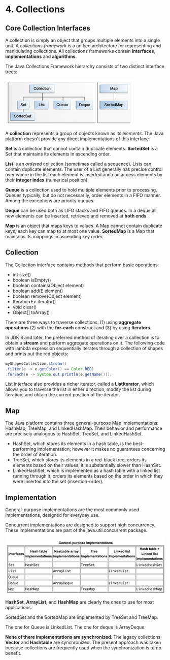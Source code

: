 # 4. Collections

## Core Collection Interfaces

A collection is simply an object that groups multiple elements into a single unit. A _collections framework_ is a unified architecture for representing and manipulating collections. All collections frameworks contain **interfaces**, **implementations** and **algorithms**.

The Java Collections Framework hierarchy consists of two distinct interface trees:

![The core collection interfaces.](../.gitbook/assets/colls-coreinterfaces.gif)

A **collection** represents a group of objects known as its _elements_. The Java platform doesn't provide any direct implementations of this interface.

**Set** is a collection that cannot contain duplicate elements. **SortedSet** is a Set that maintains its elements in ascending order.

**List** is an _ordered_ collection \(sometimes called a sequence\). Lists can contain duplicate elements. The user of a List generally has precise control over where in the list each element is inserted and can access elements by their **integer index** \(numerical position\).

**Queue** is a collection used to hold multiple elements prior to processing. Queues typically, but do not necessarily, order elements in a FIFO manner. Among the exceptions are priority queues.

**Deque** can be used both as LIFO stacks and FIFO queues. In a deque all new elements can be inserted, retrieved and removed at **both ends**. 

**Map** is an object that maps keys to values. A Map cannot contain duplicate keys; each key can map to at most one value. **SortedMap** is a Map that maintains its mappings in ascending key order.

## Collection

The Collection interface contains methods that perform basic operations:

* int size\(\)
* boolean isEmpty\(\)
* boolean contains\(Object element\)
* boolean add\(E element\)
* boolean remove\(Object element\)
* Iterator&lt;E&gt; iterator\(\)
* void clear\(\)
* Object\[\] toArray\(\)

There are three ways to traverse collections: \(1\) using **aggregate operations** \(2\) with the **for-each** construct and \(3\) by using **Iterators**.

In JDK 8 and later, the preferred method of iterating over a collection is to obtain a **stream** and perform aggregate operations on it. The following code with lambda expression sequentially iterates through a collection of shapes and prints out the red objects:

```java
myShapesCollection.stream()
.filter(e -> e.getColor() == Color.RED)
.forEach(e -> System.out.println(e.getName()));
```

List interface also provides a richer iterator, called a **ListIterator**, which allows you to traverse the list in either direction, modify the list during iteration, and obtain the current position of the iterator.

## Map

The Java platform contains three general-purpose Map implementations: HashMap, TreeMap, and LinkedHashMap. Their behavior and performance are precisely analogous to HashSet, TreeSet, and LinkedHashSet.

* HashSet, which stores its elements in a hash table, is the best-performing implementation; however it makes no guarantees concerning the order of iteration.
* TreeSet, which stores its elements in a red-black tree, orders its elements based on their values; it is substantially slower than HashSet.
* LinkedHashSet, which is implemented as a hash table with a linked list running through it, orders its elements based on the order in which they were inserted into the set \(insertion-order\).

## Implementation

General-purpose implementations are the most commonly used implementations, designed for everyday use. 

Concurrent implementations are designed to support high concurrency. These implementations are part of the java.util.concurrent package.

![](../.gitbook/assets/screen-shot-2018-05-29-at-16.37.48.png)

**HashSet**, **ArrayList**, and **HashMap** are clearly the ones to use for most applications.

SortedSet and the SortedMap are implemented by TreeSet and TreeMap.

The one for Queue is LinkedList. The one for deque is ArrayDeque.

**None of there implementations are synchronized**. The legacy collections **Vector** and **Hashtable** are synchronized. The present approach was taken because collections are frequently used when the synchronization is of no benefit.

